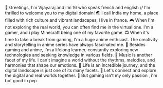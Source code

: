 👋 Greetings, I'm Vijayaraj and i'm 16 who speak french and english // I'm thrilled to welcome you to my digital domain!
🌏 I call India my home, a place filled with rich culture and vibrant landscapes, i live in france.
🎮 When I'm not exploring the real world, you can often find me in the virtual one. I'm a gamer, and i play Minecraft being one of my favorite game.
📺 When it's time to take a break from gaming, I'm a huge anime enthsiast. The creativity and storytelling in anime series have always fascinated me.
🧠 Besides gaming and anime, I'm a lifelong learner, constantly exploring new technologies and seeking knowledge in various fields.
🎵 Music is another facet of my life. I can't imagine a world without the rhythms, melodies, and harmonies that shape our emotions.
🌟 Life is an incredible journey, and the digital landscape is just one of its many facets.
🤝 Let's connect and explore the digital and real worlds together.
🎯 But gaming isn't my only passion , i'm bot good in pvp 

